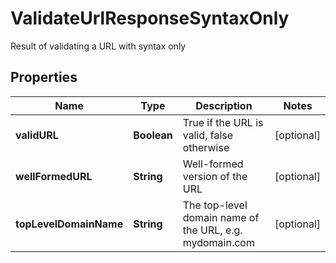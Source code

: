 

# ValidateUrlResponseSyntaxOnly

Result of validating a URL with syntax only
## Properties

Name | Type | Description | Notes
------------ | ------------- | ------------- | -------------
**validURL** | **Boolean** | True if the URL is valid, false otherwise |  [optional]
**wellFormedURL** | **String** | Well-formed version of the URL |  [optional]
**topLevelDomainName** | **String** | The top-level domain name of the URL, e.g. mydomain.com |  [optional]



